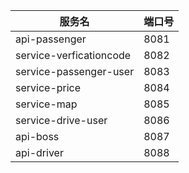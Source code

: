 服务名|端口号
--- | ---
api-passenger|8081
service-verficationcode|8082
service-passenger-user|8083
service-price|8084
service-map|8085
service-drive-user|8086
api-boss|8087
api-driver|8088
